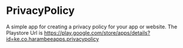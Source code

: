 # PrivacyPolicy
A simple app for creating a privacy policy for your app or website.
The Playstore Url is https://play.google.com/store/apps/details?id=ke.co.harambeeapps.privacypolicy
